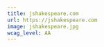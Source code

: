 ```yaml
---
title: jshakespeare.com
url: https://jshakespeare.com
image: jshakespeare.jpg
wcag_level: AA
---
```

